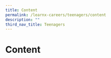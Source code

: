 ```yaml
---
title: Content
permalink: /learnx-careers/teenagers/content
description: ""
third_nav_title: Teenagers
---
```

# Content